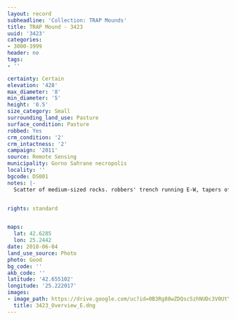 ```yaml
---
layout: record
subheadline: 'Collection: TRAP Mounds'
title: TRAP Mound - 3423
uuid: '3423'
categories:
- 3000-3999
header: no
tags:
- ''

certainty: Certain
elevation: '428'
max_diameter: '8'
min_diameter: '5'
height: '0.5'
size_category: Small
surrounding_land_use: Pasture
surface_condition: Pasture
robbed: Yes
crm_condition: '2'
crm_intactness: '2'
campaign: '2011'
source: Remote Sensing
municipality: Gorno Sahrane necropolis
locality: ''
bgcode: DS001
notes: |-
  Scatter of medium-sized rocks. robbers' trench running E-W, tapers off mound at E side.


rights: standard


maps:
  lat: 42.6285
  lon: 25.2442
date: 2018-06-04
land_use_source: Photo
photo: Good
bg_code: ''
akb_code: ''
latitude: '42.655102'
longitude: '25.222017'
images:
- image_path: https://drive.google.com/uc?id=0B3Rg88wZDQscSzhNUDc3V0UtYnc
  title: 3423_Overview_E.dng
---
```

